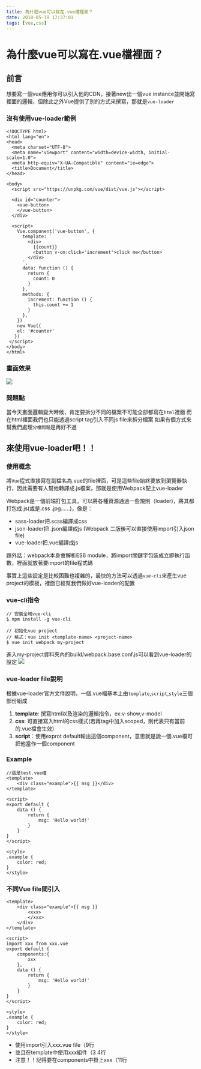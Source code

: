 ```yaml
---
title: 為什麼vue可以寫在.vue檔裡面？
date: 2018-05-19 17:37:01
tags: [vue,css]
---
```

# 為什麼vue可以寫在.vue檔裡面？

## 前言

想要寫一個vue應用你可以引入他的CDN，接著new出一個vue instance並開始寫裡面的邏輯，但除此之外Vue提供了別的方式來撰寫，那就是`vue-loader`

### 沒有使用vue-loader範例
```html=
<!DOCTYPE html>
<html lang="en">
<head>
  <meta charset="UTF-8">
  <meta name="viewport" content="width=device-width, initial-scale=1.0">
  <meta http-equiv="X-UA-Compatible" content="ie=edge">
  <title>Document</title>
</head>

<body>
  <script src="https://unpkg.com/vue/dist/vue.js"></script>

  <div id="counter">
    <vue-button>
    </vue-button>
  </div>

  <script>
    Vue.component('vue-button', {
      template: `
        <div>
          {{count}}
          <button v-on:click='increment'>click me</button>
        </div>
      `,
      data: function () {
        return {
          count: 0
        }
      },
      methods: {
        increment: function () {
          this.count += 1
        }
      },
    })
    new Vue({
    el: '#counter'
   })
 </script>
</body>
</html>

```
### 畫面效果
![](https://i.imgur.com/tyjfMlA.png)

### 問題點

當今天畫面邏輯變大時候，肯定要拆分不同的檔案不可能全部都寫在`html`裡面
而在html裡面我們也只能透過script tag引入不同js file來拆分檔案
如果有個方式來幫我們處理`分檔問題`是再好不過


## 來使用vue-loader吧！！

### 使用概念

將`Vue`程式直接寫在副檔名為.vue的file裡面，可是這些file始終要放到瀏覽器執行，因此需要有人幫他轉譯成.js檔案，那就是使用Webpack配上vue-loader

Webpack是一個前端打包工具，可以將各種資源通過一些規則（loader)，將其都打包成.js(或是.css .jpg......)，像是：
* sass-loader把.scss編譯成css
* json-loader把 .json編譯成js (Webpack 二版後可以直接使用import引入json file)
* vue-loader把.vue編譯成js

題外話：webpack本身會解析ES6 module，將import關鍵字包裝成立即執行函數，裡面就放著要import的file程式碼

事實上這些設定是比較困難也複雜的，最快的方法可以透過`vue-cli`來產生vue project的模板，裡面已經幫我們做好vue-loader的配置

### vue-cli指令

```shell=
// 安裝全域vue-cli
$ npm install -g vue-cli

// 初始化vue project
// 格式：vue init <template-name> <project-name>
$ vue init webpack my-project

```
進入my-project資料夾內的build/webpack.base.conf.js可以看到vue-loader的設定
![](https://i.imgur.com/b8FfO9L.png)

### vue-loader file說明

根據vue-loader官方文件說明，一個.vue檔基本上由`template`,`script`,`style`三個部份組成

1. **template**: 撰寫html以及渲染的邏輯指令，ex:v-show,v-model
2. **css**: 可直接寫入html的css樣式(若再tag中加入scoped，則代表只有當前的.vue檔會生效)
3. **script**：使用exprot default輸出這個component，意思就是說一個.vue檔可把他當作一個component

### Example
```html=
//這是test.vue檔
<template>
    <div class="example">{{ msg }}</div>
</template>

<script>
export default {
    data () {
        return {
            msg: 'Hello world!'
        }
    }
}
</script>

<style>
.example {
    color: red;
}
</style>
```
### 不同Vue file間引入
```html=
<template>
    <div class="example">{{ msg }}
        <xxx>
        </xxx>
    </div>
</template>

<script>
import xxx from xxx.vue
export default {
    components:{
        xxx
    },
    data () {
        return {
            msg: 'Hello world!'
        }
    }
}
</script>

<style>
.example {
    color: red;
}
</style>
```
* 使用import引入xxx.vue file（9行
* 並且在template中使用xxx組件（3 4行
* 注意！！記得要在components中掛上xxx（11行
